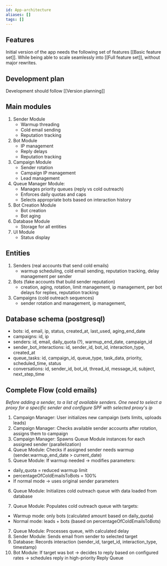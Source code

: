 ```yaml
---
id: App-architecture
aliases: []
tags: []
---
```


## Features

Initial version of the app needs the following set of features [[Basic feature set]]. While being able to scale seamlessly into [[Full feature set]], without major rewrites.

## Development plan

Development should follow [[Version planning]]

## Main modules

1. Sender Module
   - Warmup threading
   - Cold email sending
   - Reputation tracking
2. Bot Module
   <!-- - Rotation & limits -->
   - IP management
   - Reply delays
   - Reputation tracking
3. Campaign Module
   - Sender rotation
   - Campaign IP management
   - Lead management
4. Queue Manager Module:
   - Manages priority queues (reply vs cold outreach)
   - Enforces daily quotas and caps
   - Selects appropriate bots based on interaction history
5. Bot Creation Module
   - Bot creation
   - Bot aging
6. Database Module
   - Storage for all entities
7. UI Module
   - Status display

## Entities

1. Senders (real accounts that send cold emails)
   - warmup scheduling, cold email sending, reputation tracking, delay management per sender
2. Bots (fake accounts that build sender reputation)
   - creation, aging, rotation, limit management, ip management, per bot delays for replies, reputation tracking
3. Campaigns (cold outreach sequences)
   - sender rotation and management, ip management,

## Database schema (postgresql)

- bots: id, email, ip, status, created_at, last_used, aging_end_date
- campaigns: id, ip
- senders: id, email, daily_quota (?), warmup_end_date, campaign_id
- sender_bot_interactions: id, sender_id, bot_id, interaction_type, created_at
- queue_tasks: id, campaign_id, queue_type, task_data, priority, scheduled_time, status
- conversations: id, sender_id, bot_id, thread_id, message_id, subject, next_step_time

## Complete Flow (cold emails)

_Before adding a sender, to a list of available senders. One need to select a proxy for a specific sender and configure SPF with selected proxy's ip_

1. Campaign Manager: User initializes new campaign (sets limits, uploads leads)
2. Campaign Manager: Checks available sender accounts after rotation, assigns them to campaign
3. Campaign Manager: Spawns Queue Module instances for each assigned sender (parallelization)
4. Queue Module: Checks if assigned sender needs warmup (sender.warmup_end_date > current_date)
5. Queue Module: If warmup needed → modifies parameters:

- daily_quota = reduced warmup limit
- percentageOfColdEmailsToBots = 100%
- If normal mode → uses original sender parameters

6. Queue Module: Initializes cold outreach queue with data loaded from database

7. Queue Module: Populates cold outreach queue with targets:

- Warmup mode: only bots (calculated amount based on daily_quota)
- Normal mode: leads + bots (based on percentageOfColdEmailsToBots)

7. Queue Module: Processes queue, with calculated delay
8. Sender Module: Sends email from sender to selected target
9. Database: Records interaction (sender_id, target_id, interaction_type, timestamp)
10. Bot Module: If target was bot → decides to reply based on configured rates → schedules reply in high-priority Reply Queue
